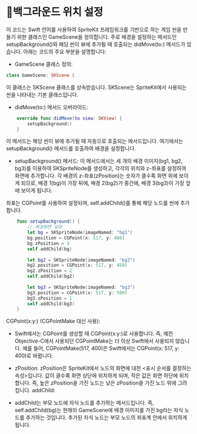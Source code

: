 # 📍백그라운드 위치 설정
이 코드는 Swift 언어를 사용하여 SpriteKit 프레임워크를 기반으로 하는 게임 씬을 만들기 위한 클래스인 GameScene을 정의합니다. 주로 배경을 설정하는 메서드인 setupBackground()와 해당 씬이 뷰에 추가될 때 호출되는 didMove(to:) 메서드가 있습니다. 아래는 코드의 주요 부분을 설명합니다:

- GameScene 클래스 정의:
```swift
class GameScene: SKScene {

```
이 클래스는 SKScene 클래스를 상속받습니다. SKScene는 SpriteKit에서 사용되는 씬을 나타내는 기본 클래스입니다.

- didMove(to:) 메서드 오버라이드:
```swift
    override func didMove(to view: SKView) {
        setupBackground()
    }
```

이 메서드는 해당 씬이 뷰에 추가될 때 자동으로 호출되는 메서드입니다. 여기에서는 setupBackground() 메서드를 호출하여 배경을 설정합니다.

- setupBackground() 메서드:
  이 메서드에서는 세 개의 배경 이미지(bg1, bg2, bg3)를 이용하여 SKSpriteNode를 생성하고, 각각의 위치와 z-좌표를 설정하여 화면에 추가합니다. 각 배경의 z-좌표(zPosition)는 숫자가 클수록 화면 위에 보이게 되므로, 배경 1(bg)이 가장 뒤에, 배경 2(bg2)가 중간에, 배경 3(bg3)이 가장 앞에 보이게 됩니다.

좌표는 CGPoint를 사용하여 설정되며, self.addChild()를 통해 해당 노드를 씬에 추가합니다.
```swift
    func setupBackground() {
        // 배경화면 설정
        let bg = SKSpriteNode(imageNamed: "bg1")
        bg.position = CGPoint(x: 517, y: 400)
        bg.zPosition = 3
        self.addChild(bg)
        
        let bg2 = SKSpriteNode(imageNamed: "bg2")
        bg2.position = CGPoint(x: 517, y: 450)
        bg2.zPosition = 2
        self.addChild(bg2)
        
        let bg3 = SKSpriteNode(imageNamed: "bg3")
        bg3.position = CGPoint(x: 517, y: 500)
        bg3.zPosition = 1
        self.addChild(bg3)
    }
```
CGPoint(x:y:) (CGPointMake 대신 사용):

- Swift에서는 CGPoint를 생성할 때 CGPoint(x:y:)로 사용합니다. 즉, 예전 Objective-C에서 사용되던 CGPointMake는 더 이상 Swift에서 사용되지 않습니다. 예를 들어, CGPointMake(517, 400)은 Swift에서는 CGPoint(x: 517, y: 400)로 바뀝니다.
- zPosition:
zPosition은 SpriteKit에서 노드의 화면에 대한 <표시 순서를 결정하는 속성>입니다. 값이 클수록 화면 상단에 위치하게 되며, 작은 값은 화면 하단에 위치합니다. 즉, 높은 zPosition을 가진 노드는 낮은 zPosition을 가진 노드 위에 그려집니다.
addChild:

- addChild는 부모 노드에 자식 노드를 추가하는 메서드입니다. 즉, self.addChild(bg)는 현재의 GameScene에 배경 이미지를 가진 bg라는 자식 노드를 추가하는 것입니다. 추가된 자식 노드는 부모 노드의 좌표계 안에서 위치하게 됩니다.

